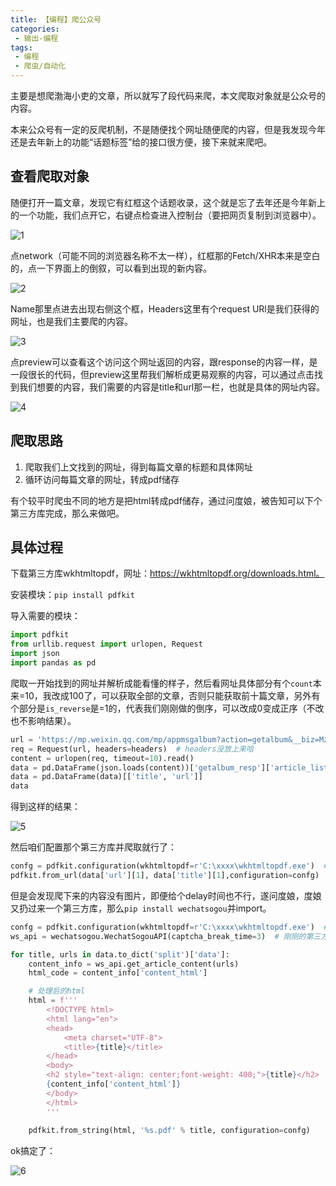 ```yaml
---
title: 【编程】爬公众号
categories:
 - 输出-编程
tags:
 - 编程
 - 爬虫/自动化
---
```


主要是想爬渤海小吏的文章，所以就写了段代码来爬，本文爬取对象就是公众号的内容。

本来公众号有一定的反爬机制，不是随便找个网址随便爬的内容，但是我发现今年还是去年新上的功能“话题标签”给的接口很方便，接下来就来爬吧。

## 查看爬取对象

随便打开一篇文章，发现它有红框这个话题收录，这个就是忘了去年还是今年新上的一个功能，我们点开它，右键点检查进入控制台（要把网页复制到浏览器中）。

![1](https://raw.githubusercontent.com/xuelixunhua/xuelixunhua.github.io/main/assets\images\articles\programing\爬公众号\1.png)

点network（可能不同的浏览器名称不太一样），红框那的Fetch/XHR本来是空白的，点一下界面上的倒叙，可以看到出现的新内容。

![2](https://raw.githubusercontent.com/xuelixunhua/xuelixunhua.github.io/main/assets\images\articles\programing\爬公众号\2.png)

Name那里点进去出现右侧这个框，Headers这里有个request URl是我们获得的网址，也是我们主要爬的内容。

![3](https://raw.githubusercontent.com/xuelixunhua/xuelixunhua.github.io/main/assets\images\articles\programing\爬公众号\3.png)

点preview可以查看这个访问这个网址返回的内容，跟response的内容一样，是一段很长的代码，但preview这里帮我们解析成更易观察的内容，可以通过点击找到我们想要的内容，我们需要的内容是title和url那一栏，也就是具体的网址内容。

![4](https://raw.githubusercontent.com/xuelixunhua/xuelixunhua.github.io/main/assets\images\articles\programing\爬公众号\4.png)

## 爬取思路

1. 爬取我们上文找到的网址，得到每篇文章的标题和具体网址
2. 循环访问每篇文章的网址，转成pdf储存

有个较平时爬虫不同的地方是把html转成pdf储存，通过问度娘，被告知可以下个第三方库完成，那么来做吧。

## 具体过程

下载第三方库wkhtmltopdf，网址：https://wkhtmltopdf.org/downloads.html。

安装模块：`pip install pdfkit`

导入需要的模块：

```python
import pdfkit
from urllib.request import urlopen, Request
import json
import pandas as pd
```

爬取一开始找到的网址并解析成能看懂的样子，然后看网址具体部分有个`count`本来=10，我改成100了，可以获取全部的文章，否则只能获取前十篇文章，另外有个部分是`is_reverse`是=1的，代表我们刚刚做的倒序，可以改成0变成正序（不改也不影响结果）。

```python
url = 'https://mp.weixin.qq.com/mp/appmsgalbum?action=getalbum&__biz=MzUyMzUyNzM4Ng==&album_id=1339904567118741505&count=100&is_reverse=0&uin=&key=&pass_ticket=&wxtoken=&devicetype=&clientversion=&__biz=MzUyMzUyNzM4Ng%3D%3D&appmsg_token=&x5=0&f=json'
req = Request(url, headers=headers)  # headers没放上来哈
content = urlopen(req, timeout=10).read()
data = pd.DataFrame(json.loads(content))['getalbum_resp']['article_list']  # 后面两个相当于一级目录、二级目录，具体为什么这样写可以看preview的内容
data = pd.DataFrame(data)[['title', 'url']]
data
```

得到这样的结果：

![5](https://raw.githubusercontent.com/xuelixunhua/xuelixunhua.github.io/main/assets\images\articles\programing\爬公众号\5.png)

然后咱们配置那个第三方库并爬取就行了：

```python
confg = pdfkit.configuration(wkhtmltopdf=r'C:\xxxx\wkhtmltopdf.exe')  # 地址是自己电脑安装的位置
pdfkit.from_url(data['url'][1], data['title'][1],configuration=confg)  
```

但是会发现爬下来的内容没有图片，即便给个delay时间也不行，遂问度娘，度娘又扔过来一个第三方库，那么`pip install wechatsogou`并import。

```python
confg = pdfkit.configuration(wkhtmltopdf=r'C:\xxxx\wkhtmltopdf.exe')  # 地址是自己电脑安装的位置
ws_api = wechatsogou.WechatSogouAPI(captcha_break_time=3)  # 刚刚的第三方库

for title, urls in data.to_dict('split')['data']:
    content_info = ws_api.get_article_content(urls)
    html_code = content_info['content_html']

    # 处理后的html
    html = f'''
        <!DOCTYPE html>
        <html lang="en">
        <head>
            <meta charset="UTF-8">
            <title>{title}</title>
        </head>
        <body>
        <h2 style="text-align: center;font-weight: 400;">{title}</h2>
        {content_info['content_html']}
        </body>
        </html>
        '''
        
    pdfkit.from_string(html, '%s.pdf' % title, configuration=confg)
```

ok搞定了：

![6](https://raw.githubusercontent.com/xuelixunhua/xuelixunhua.github.io/main/assets\images\articles\programing\爬公众号\6.png)